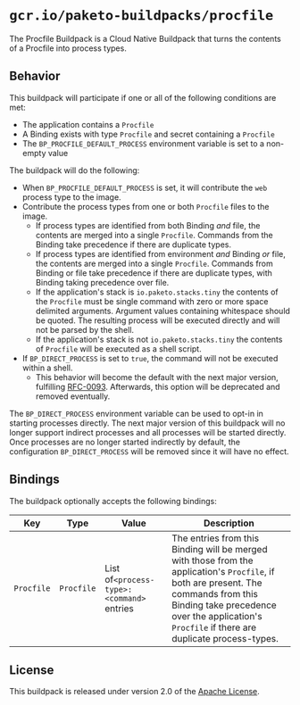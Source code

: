 # `gcr.io/paketo-buildpacks/procfile`
The Procfile Buildpack is a Cloud Native Buildpack that turns the contents of a Procfile into process types.

## Behavior
This buildpack will participate if one or all of the following conditions are met:

* The application contains a `Procfile`
* A Binding exists with type `Procfile` and secret containing a `Procfile`
* The `BP_PROCFILE_DEFAULT_PROCESS` environment variable is set to a non-empty value

The buildpack will do the following:

* When `BP_PROCFILE_DEFAULT_PROCESS` is set, it will contribute the `web` process type to the image.
* Contribute the process types from one or both `Procfile` files to the image.
  * If process types are identified from both Binding _and_ file, the contents are merged into a single `Procfile`. Commands from the Binding take precedence if there are duplicate types.
  * If process types are identified from environment _and_ Binding _or_ file, the contents are merged into a single `Procfile`. Commands from Binding or file take precedence if there are duplicate types, with Binding taking precedence over file.
  * If the application's stack is `io.paketo.stacks.tiny` the contents of the `Procfile` must be single command with zero or more space delimited arguments. Argument values containing whitespace should be quoted. The resulting process will be executed directly and will not be parsed by the shell.
  * If the application's stack is not `io.paketo.stacks.tiny` the contents of `Procfile` will be executed as a shell script.
* If `BP_DIRECT_PROCESS` is set to `true`, the command will not be executed within a shell.
  * This behavior will become the default with the next major version, fulfilling [RFC-0093](https://github.com/buildpacks/rfcs/blob/main/text/0093-remove-shell-processes.md). Afterwards, this option will be deprecated and removed eventually.

The `BP_DIRECT_PROCESS` environment variable can be used to opt-in in starting processes directly. The next major version of this buildpack will no longer support indirect processes and all processes will be started directly. Once processes are no longer started indirectly by default, the configuration `BP_DIRECT_PROCESS` will be removed since it will have no effect.

## Bindings

The buildpack optionally accepts the following bindings:

|Key                   | Type | Value   | Description
|----------------------|------|---------|------------
|`Procfile` |`Procfile` |List of`<process-type>: <command>` entries | The entries from this Binding will be merged with those from the application's `Procfile`, if both are present. The commands from this Binding take precedence over the application's `Procfile` if there are duplicate process-types.



## License
This buildpack is released under version 2.0 of the [Apache License][a].

[a]: http://www.apache.org/licenses/LICENSE-2.0

